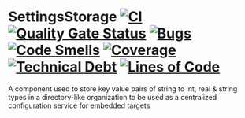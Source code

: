 # SettingsStorage [![CI](https://github.com/vacmg/SettingsStorageLib/actions/workflows/CI.yml/badge.svg)](https://github.com/vacmg/SettingsStorageLib/actions/workflows/CI.yml) [![Quality Gate Status](https://sonarcloud.io/api/project_badges/measure?project=vacmg_SettingsStorageLib&metric=alert_status&token=a38b3c41e5edce7408c465173a902b5e8f157d52)](https://sonarcloud.io/summary/new_code?id=vacmg_SettingsStorageLib) [![Bugs](https://sonarcloud.io/api/project_badges/measure?project=vacmg_SettingsStorageLib&metric=bugs&token=a38b3c41e5edce7408c465173a902b5e8f157d52)](https://sonarcloud.io/summary/new_code?id=vacmg_SettingsStorageLib) [![Code Smells](https://sonarcloud.io/api/project_badges/measure?project=vacmg_SettingsStorageLib&metric=code_smells&token=a38b3c41e5edce7408c465173a902b5e8f157d52)](https://sonarcloud.io/summary/new_code?id=vacmg_SettingsStorageLib) [![Coverage](https://sonarcloud.io/api/project_badges/measure?project=vacmg_SettingsStorageLib&metric=coverage&token=a38b3c41e5edce7408c465173a902b5e8f157d52)](https://sonarcloud.io/summary/new_code?id=vacmg_SettingsStorageLib) [![Technical Debt](https://sonarcloud.io/api/project_badges/measure?project=vacmg_SettingsStorageLib&metric=sqale_index&token=a38b3c41e5edce7408c465173a902b5e8f157d52)](https://sonarcloud.io/summary/new_code?id=vacmg_SettingsStorageLib) [![Lines of Code](https://sonarcloud.io/api/project_badges/measure?project=vacmg_SettingsStorageLib&metric=ncloc&token=a38b3c41e5edce7408c465173a902b5e8f157d52)](https://sonarcloud.io/summary/new_code?id=vacmg_SettingsStorageLib)
 
A component used to store key value pairs of string to int, real & string types in a directory-like organization to be used as a centralized configuration service for embedded targets
